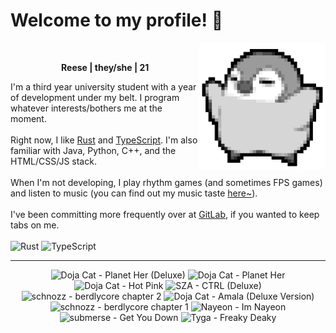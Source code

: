 <h1>Welcome to my profile! 👋</h1>
<img src="penguin.webp" alt="dancing penguin" align="right" width="40%">
<br>
<p align="center"><b>Reese | they/she | 21</b></p>
<p>
I'm a third year university student with a year of development under my belt. I program whatever interests/bothers me at the moment.
<br><br>
Right now, I like <a href="https://www.rust-lang.org/">Rust</a> and <a href="https://www.typescriptlang.org/">TypeScript</a>. I'm also familiar with Java, Python, C++, and the HTML/CSS/JS stack.
<br><br>
When I'm not developing, I play rhythm games (and sometimes FPS games) and listen to music (you can find out my music taste <a href="https://www.last.fm/user/i-dle">here~</a>).
<br><br>
I've been committing more frequently over at <a href="https://gitlab.com/rissu">GitLab</a>, if you wanted to keep tabs on me.
<br><br>
<img alt="Rust" src="https://img.shields.io/badge/Rust-%23000000.svg?&style=for-the-badge&logo=rust&logoColor=white"/> <img alt="TypeScript" src="https://img.shields.io/badge/TypeScript-%233178C6.svg?&style=for-the-badge&logo=typescript&logoColor=white"/>
</p>
<hr class="dotted">
<!-- lastfm -->
<p align="center"><img src="https://lastfm.freetls.fastly.net/i/u/64s/3bd5814edfd0051c7221ca8cdbe0ea8f.jpg" title="Doja Cat - Planet Her (Deluxe)"> <img src="https://lastfm.freetls.fastly.net/i/u/64s/d1619e7707eb9f63884cebce1f76b382.jpg" title="Doja Cat - Planet Her"> <img src="https://lastfm.freetls.fastly.net/i/u/64s/6a520a662b0d30646781d03ade00625a.jpg" title="Doja Cat - Hot Pink"> <img src="https://lastfm.freetls.fastly.net/i/u/64s/5b45a7104b9034be62e8298b1a08d3fa.jpg" title="SZA - CTRL (Deluxe)"> <img src="https://lastfm.freetls.fastly.net/i/u/64s/b55893989e37029b527b050d94e5d182.png" title="schnozz - berdlycore chapter 2"> <img src="https://lastfm.freetls.fastly.net/i/u/64s/5cef99c7b4199a3f4a05fdde792d84f5.png" title="Doja Cat - Amala (Deluxe Version)"> <img src="https://lastfm.freetls.fastly.net/i/u/64s/dd6224c72a87423660b6f2c06ca2b727.jpg" title="schnozz - berdlycore chapter 1"> <img src="https://lastfm.freetls.fastly.net/i/u/64s/d842bea788c1c3fca32b00a4c3557b10.jpg" title="Nayeon - Im Nayeon"> <img src="https://lastfm.freetls.fastly.net/i/u/64s/fe327d2715f0725fa59f0b2117d56c7c.jpg" title="submerse - Get You Down"> <img src="https://lastfm.freetls.fastly.net/i/u/64s/06270c34548e41ec801f8e32663576e4.jpg" title="Tyga - Freaky Deaky"> </p>
